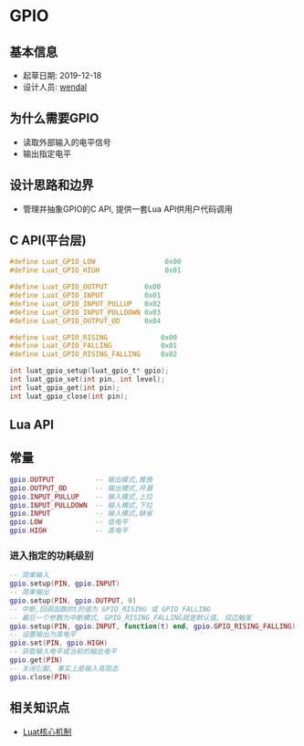 # GPIO

## 基本信息

* 起草日期: 2019-12-18
* 设计人员: [wendal](https://github.com/wendal)

## 为什么需要GPIO

* 读取外部输入的电平信号
* 输出指定电平

## 设计思路和边界

* 管理并抽象GPIO的C API, 提供一套Lua API供用户代码调用

## C API(平台层)

```c
#define Luat_GPIO_LOW                 0x00
#define Luat_GPIO_HIGH                0x01

#define Luat_GPIO_OUTPUT         0x00
#define Luat_GPIO_INPUT          0x01
#define Luat_GPIO_INPUT_PULLUP   0x02
#define Luat_GPIO_INPUT_PULLDOWN 0x03
#define Luat_GPIO_OUTPUT_OD      0x04

#define Luat_GPIO_RISING             0x00
#define Luat_GPIO_FALLING            0x01
#define Luat_GPIO_RISING_FALLING     0x02

int luat_gpio_setup(luat_gpio_t* gpio);
int luat_gpio_set(int pin, int level);
int luat_gpio_get(int pin);
int luat_gpio_close(int pin);
```

## Lua API

## 常量

```lua
gpio.OUTPUT          -- 输出模式,推挽
gpio.OUTPUT_OD       -- 输出模式,开漏
gpio.INPUT_PULLUP    -- 输入模式,上拉
gpio.INPUT_PULLDOWN  -- 输入模式,下拉
gpio.INPUT           -- 输入模式,缺省
gpio.LOW             -- 低电平
gpio.HIGH            -- 高电平
```

### 进入指定的功耗级别

```lua
-- 简单输入
gpio.setup(PIN, gpio.INPUT)
-- 简单输出
gpio.setup(PIN, gpio.OUTPUT, 0)
-- 中断,回调函数的t的值为 GPIO_RISING 或 GPIO_FALLING
-- 最后一个参数为中断模式, GPIO_RISING_FALLING就是默认值, 双边触发
gpio.setup(PIN, gpio.INPUT, function(t) end, gpio.GPIO_RISING_FALLING)
-- 设置输出为高电平
gpio.set(PIN, gpio.HIGH)
-- 获取输入电平或当前的输出电平
gpio.get(PIN)
-- 关闭引脚, 事实上是输入高阻态
gpio.close(PIN)
```
## 相关知识点

* [Luat核心机制](/markdown/device/luat_core)

